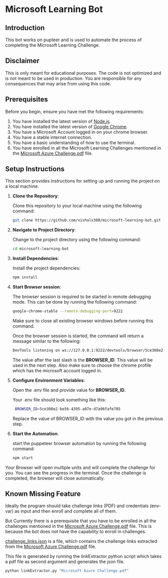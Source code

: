 # Microsoft Learning Bot

## Introduction

This bot works on pupteer and is used to automate the process of completing the Microsoft Learning Challenge.

## Disclaimer

This is only meant for educational purposes. The code is not optimized and is not meant to be used in production.
You are responsible for any consequences that may arise from using this code.

## Prerequisites 

Before you begin, ensure you have met the following requirements:

1. You have installed the latest version of [Node.js](https://nodejs.org/en/download/).
2. You have installed the latest version of [Google Chrome](https://www.google.com/chrome/).
3. You have a Microsoft Account logged in on your chrome browser.
4. You have a stable internet connection.
5. You have a basic understanding of how to use the terminal.
6. You have enrolled in all the Microsoft Learning Challenges mentioned in the [Microsoft Azure Challenge.pdf](./Microsoft%20Azure%20Challenge.pdf) file.

## Setup Instructions

This section provides instructions for setting up and running the project on a local machine.

1. **Clone the Repository**:

   Clone this repository to your local machine using the following command:

   ```bash
   git clone https://github.com/vishalx360/microsoft-learning-bot.git
   ```

2. **Navigate to Project Directory**:

   Change to the project directory using the following command:

   ```bash
   cd microsoft-learning-bot
   ```

3. **Install Dependencies**:

   Install the project dependencies:

   ```bash
   npm install
   ```

4. **Start Browser session**:

   The browser session is required to be started in remote debugging mode. This can be done by running the following command:

   ```bash
   google-chrome-stable --remote-debugging-port=9222
   ```

   Make sure to close all existing browser windows before running this command.

   Once the browser session is started, the command will return a message similar to the following:

   ```bash
   DevTools listening on ws://127.0.0.1:9222/devtools/browser/5ce308e2-be56-4395-a07e-d7a96fafe785
   ```

   The value after the last slash is the **BROWSER_ID**. This value will be used in the next step.
   Also make sure to choose the chrome profile which has the microsoft account logged in.

5. **Configure Environment Variables**:

   Open the .env file and provide value for **BROWSER_ID**.

   Your .env file should look something like this:

   ```bash
    BROWSER_ID=5ce308e2-be56-4395-a07e-d7a96fafe785
   ```

   Replace the value of BROWSER_ID with the value you got in the previous step.

6. **Start the Automation**:

   start the puppeteer browser automation by running the following command:

   ```bash
   npm start
   ```

Your Browser will open multiple units and will complete the challenge for you. You can see the progress in the terminal. Once the challenge is completed, the browser will close automatically.

## Known Missing Feature

Ideally the program should take challenge links (PDF) and credentials (env-var) as input and then enroll and complete all of them.

But Currently there is a prerequisite that you have to be enrolled in all the challenges mentioned in the [Microsoft Azure Challenge.pdf](./Microsoft%20Azure%20Challenge.pdf) file. This is because the bot does not have the capability to enroll in challenges.

[challenge_links.json](./data/challenge_links.json) is a file, which contains the challenge links extracted from the [Microsoft Azure Challenge.pdf](./Microsoft%20Azure%20Challenge.pdf) file.

This file is generated by running the linkExtractor python script which takes a pdf file as second argument and generates the json file.

```bash
python linkExtractor.py "Microsoft Azure Challenge.pdf"
```
